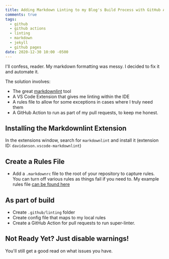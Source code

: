 ```yaml
---
title: Adding Markdown Linting to my Blog's Build Process with GitHub Actions and markdownlint
comments: true
tags:
  - github
  - github actions
  - linting
  - markdown
  - jekyll
  - github pages
date: 2020-12-30 10:00 -0500
---
```


I'll confess, reader. My markdown formatting was messy. I decided to fix it and automate it.

The solution involves:

- The great [markdownlint](https://github.com/DavidAnson/markdownlint) tool
- A VS Code Extension that gives me linting within the IDE
- A rules file to allow for some exceptions in cases where I truly need them
- A GitHub Action to run as part of my pull requests, to keep me honest.

## Installing the Markdownlint Extension

In the extensions window, search for `markdownlint` and install it (extension ID: `davidanson.vscode-markdownlint`)

## Create a Rules File

- Add a `.markdownrc` file to the root of your repository to capture rules. You can turn off various rules as things fail if you need to. My example rules file [can be found here](https://github.com/SeanKilleen/seankilleen.github.io/blob/main/.markdownlintrc)

## As part of build

- Create `.github/linting` folder
- Create config file that maps to my local rules
- Create a GitHub Action for pull requests to run super-linter.

## Not Ready Yet? Just disable warnings!

You'll still get a good read on what issues you have.
